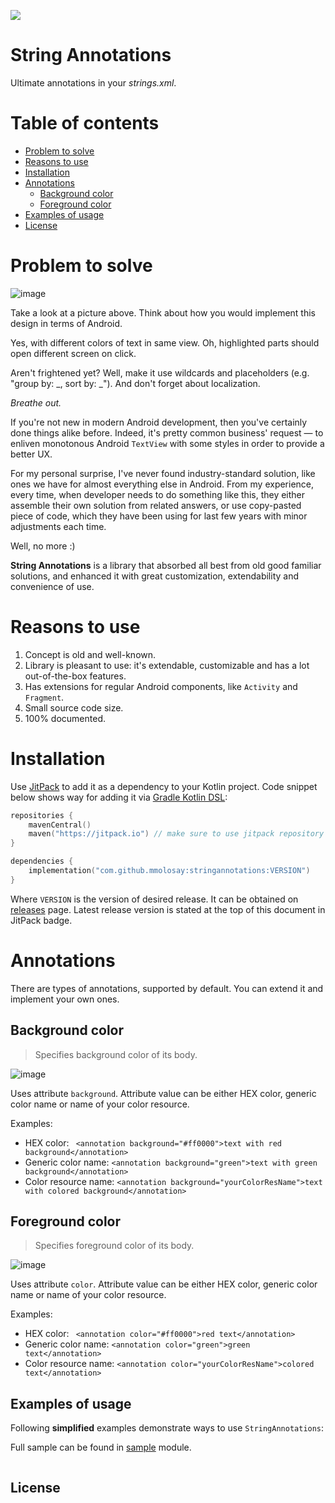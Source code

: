 [![](https://jitpack.io/v/mmolosay/stringannotations.svg)](https://jitpack.io/#mmolosay/stringannotations)

# String Annotations
Ultimate annotations in your *strings.xml*.

Table of contents
=======

* [Problem to solve](#problem-to-solve)
* [Reasons to use](#reasons-to-use)
* [Installation](#installation)
* [Annotations](#annotations)
    * [Background color](#background-color)
    * [Foreground color](#foreground-color)
* [Examples of usage](#examples-of-usage)
* [License](#license)

Problem to solve
=======
![image](https://user-images.githubusercontent.com/32337243/183136511-caf3edcf-f34a-4608-9c06-d054c538d6cd.png)

Take a look at a picture above. Think about how you would implement this design in terms of Android.

Yes, with different colors of text in same view.
Oh, highlighted parts should open different screen on click.

Aren't frightened yet? Well, make it use wildcards and placeholders (e.g. "group by: &#95;, sort by: &#95;").
And don't forget about localization.

*Breathe out.*

If you're not new in modern Android development, then you've certainly done things alike before. Indeed, it's pretty common business' request — to enliven monotonous Android `TextView` with some styles in order to provide a better UX.

For my personal surprise, I've never found industry-standard solution, like ones we have for almost everything else in Android. From my experience, every time, when developer needs to do something like this, they either assemble their own solution from related answers, or use copy-pasted piece of code, which they have been using for last few years with minor adjustments each time.

Well, no more :)

**String Annotations** is a library that absorbed all best from old good familiar solutions, and enhanced it with great customization, extendability and convenience of use.

Reasons to use
=======

1. Concept is old and well-known.
2. Library is pleasant to use: it's extendable, customizable and has a lot out-of-the-box features.
3. Has extensions for regular Android components, like `Activity` and `Fragment`.
4. Small source code size.
5. 100% documented.

Installation
=======

Use [JitPack](https://www.jitpack.io) to add it as a dependency to your Kotlin project.
Code snippet below shows way for adding it
via [Gradle Kotlin DSL](https://docs.gradle.org/current/userguide/kotlin_dsl.html):

```kotlin
repositories {
    mavenCentral()
    maven("https://jitpack.io") // make sure to use jitpack repository
}

dependencies {
    implementation("com.github.mmolosay:stringannotations:VERSION")
}
```

Where `VERSION` is the version of desired release. It can be obtained on [releases](https://github.com/mmolosay/StringAnnotations/releases) page. 
Latest release version is stated at the top of this document in JitPack badge.

Annotations
=======

There are types of annotations, supported by default.
You can extend it and implement your own ones.

Background color
-----
> Specifies background color of its body.

![image](https://user-images.githubusercontent.com/32337243/183247809-3d087191-aa14-4d93-bcff-f69018b68ec7.png)

Uses attribute `background`.
Attribute value can be either HEX color, generic color name or name of your color resource.

Examples:
 * HEX color:
 ` <annotation background="#ff0000">text with red background</annotation>`
 *  Generic color name:
 `<annotation background="green">text with green background</annotation>`
 * Color resource name:
 `<annotation background="yourColorResName">text with colored background</annotation>`

Foreground color
-----
> Specifies foreground color of its body.

![image](https://user-images.githubusercontent.com/32337243/183247974-99b8f693-87bf-4758-9f7d-025a84bb762c.png)

Uses attribute `color`.
Attribute value can be either HEX color, generic color name or name of your color resource.

Examples:
 * HEX color:
 ` <annotation color="#ff0000">red text</annotation>`
 *  Generic color name:
 `<annotation color="green">green text</annotation>`
 * Color resource name:
 `<annotation color="yourColorResName">colored text</annotation>`

## Examples of usage

Following **simplified** examples demonstrate ways to use `StringAnnotations`:

Full sample can be found in [sample](/sample) module.

```kotlin

```

## License

